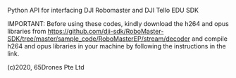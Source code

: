 Python API for interfacing DJI Robomaster and DJI Tello EDU SDK

IMPORTANT: Before using these codes, kindly download the h264 and opus libraries from https://github.com/dji-sdk/RoboMaster-SDK/tree/master/sample_code/RoboMasterEP/stream/decoder and compile h264 and opus libraries in your machine by following the instructions in the link.

(c)2020, 65Drones Pte Ltd
